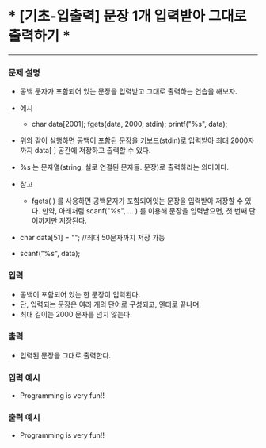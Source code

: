 # * [기초-입출력] 문장 1개 입력받아 그대로 출력하기 * #

- - - 

### 문제 설명
- 공백 문자가 포함되어 있는 문장을 입력받고 그대로 출력하는 연습을 해보자.

- 예시 
  - char data[2001];
  fgets(data, 2000, stdin);
  printf("%s", data);

- 위와 같이 실행하면 공백이 포함된 문장을 키보드(stdin)로 입력받아 최대 2000자까지 data[ ] 공간에 저장하고 출력할 수 있다.
- %s 는 문자열(string, 실로 연결된 문자들. 문장)로 출력하라는 의미이다.

- 참고
  - fgets( ) 를 사용하면 공백문자가 포함되어잇는 문장을 입력받아 저장할 수 있다.
  만약, 아래처럼
  scanf("%s", ... ) 를 이용해 문장을 입력받으면, 첫 번째 단어까지만 저장된다.

- char data[51] = ""; //최대 50문자까지 저장 가능 
- scanf("%s", data);


### 입력

- 공백이 포함되어 있는 한 문장이 입력된다.
- 단, 입력되는 문장은 여러 개의 단어로 구성되고, 엔터로 끝나며,
- 최대 길이는 2000 문자를 넘지 않는다.

### 출력

- 입력된 문장을 그대로 출력한다.

### 입력 예시

- Programming is very fun!!

### 출력 예시

- Programming is very fun!!
